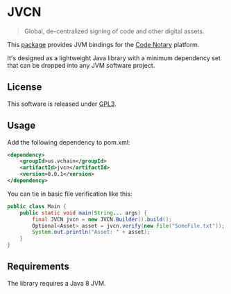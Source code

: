 # JVCN
> Global, de-centralized signing of code and other digital assets.

This [package](https://github.com/vchain-us/jvcn) provides JVM bindings for the [Code Notary](https://www.codenotary.io)
platform. 

It's designed as a lightweight Java library with a minimum dependency set that
can be dropped into any JVM software project.

## License
This software is released under [GPL3](https://www.gnu.org/licenses/gpl-3.0.en.html).

## Usage
Add the following dependency to pom.xml:
```xml
<dependency>
    <groupId>us.vchain</groupId>
    <artifactId>jvcn</artifactId>
    <version>0.0.1</version>
</dependency>
```

You can tie in basic file verification like this:
````java
public class Main {
    public static void main(String... args) {
        final JVCN jvcn = new JVCN.Builder().build();
        Optional<Asset> asset = jvcn.verify(new File("SomeFile.txt"));
        System.out.println("Asset: " + asset);
    }
}
````

## Requirements
The library requires a Java 8 JVM.
